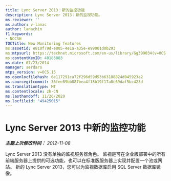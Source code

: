 ```yaml
---
title: Lync Server 2013：新的监控功能
description: Lync Server 2013：新的监视功能。
ms.reviewer: ''
ms.author: v-lanac
author: lanachin
f1.keywords:
- NOCSH
TOCTitle: New Monitoring features
ms:assetid: e810f79d-e805-4e1a-a35e-e99001d0b293
ms:mtpsurl: https://technet.microsoft.com/en-us/library/Gg399034(v=OCS.15)
ms:contentKeyID: 48185883
ms.date: 07/23/2014
manager: serdars
mtps_version: v=OCS.15
ms.openlocfilehash: 6e117291ca72f296d59d53b63188824d045923a2
ms.sourcegitcommit: 36fee89bb887bea4f18b19f17a8c69daf5bc423d
ms.translationtype: MT
ms.contentlocale: zh-CN
ms.lasthandoff: 11/26/2020
ms.locfileid: "49425015"
---
```

# <a name="new-monitoring-features-in-lync-server-2013"></a>Lync Server 2013 中新的监控功能

<div data-xmlns="http://www.w3.org/1999/xhtml">

<div class="topic" data-xmlns="http://www.w3.org/1999/xhtml" data-msxsl="urn:schemas-microsoft-com:xslt" data-cs="https://msdn.microsoft.com/">

<div data-asp="https://msdn2.microsoft.com/asp">



</div>

<div id="mainSection">

<div id="mainBody">

<span> </span>

_**主题上次修改时间：** 2012-11-08_

Lync Server 2013 没有单独的监视服务器角色。 监视是可在企业版部署中的所有前端服务器上提供的可选功能，也可以在标准版服务器上实现并配置一个池或网站。 新的 Lync Server 2013，您可以为监视数据库启用 SQL Server 数据库镜像。

</div>

<span> </span>

</div>

</div>

</div>

